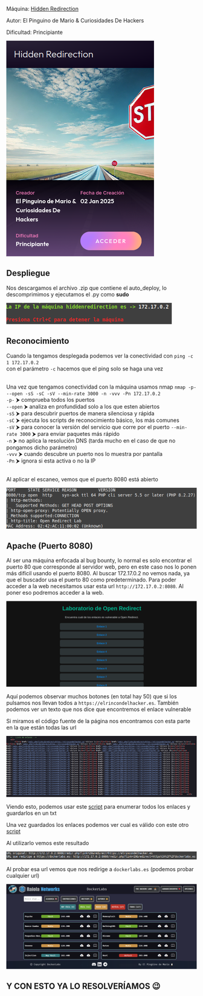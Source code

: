 Máquina: [Hidden Redirection](https://bugbountylabs.com/)

Autor: El Pinguino de Mario & Curiosidades De Hackers

Dificultad: Principiante

![image](images/HiddenRedirection.png)

## Despliegue

Nos descargamos el archivo .zip que contiene el auto_deploy, lo descomprimimos y ejecutamos el .py como **sudo**

![image](images/despliegue.png)


## Reconocimiento

Cuando la tengamos desplegada podemos ver la conectividad con ```ping -c 1 172.17.0.2``` 
<br>
con el parámetro `-c` hacemos que el ping solo se haga una vez<br>
<br>


Una vez que tengamos conectividad con la máquina usamos nmap ```nmap -p- --open -sS -sC -sV --min-rate 3000 -n -vvv -Pn 172.17.0.2``` <br>
`-p-` ⮞ comprueba todos los puertos <br>
`--open` ⮞ analiza en profundidad solo a los que esten abiertos <br>
`-sS` ⮞ para descubrir puertos de manera silenciosa y rápida <br> 
`-sC` ⮞ ejecuta los scripts de reconocimiento básico, los más comunes <br> 
`-sV` ⮞ para conocer la versión del servicio que corre por el puerto
`--min-rate 3000` ⮞ para enviar paquetes más rápido <br> 
`-n` ⮞ no aplica la resolución DNS (tarda mucho en el caso de que no pongamos dicho parámetro)<br> 
`-vvv` ⮞ cuando descubre un puerto nos lo muestra por pantalla <br> 
`-Pn` ⮞ ignora si esta activa o no la IP<br> 
<br>

Al aplicar el escaneo, vemos que el puerto 8080 está abierto
<br>

![image](images/nmap.png)
<br>

## Apache (Puerto 8080)

Al ser una máquina enfocada al bug bounty, lo normal es solo encontrar el puerto 80 que corresponde al servidor web, pero en este caso nos lo ponen más difícil usando el puerto 8080. Al buscar 172.17.0.2 no vemos nada, ya que el buscador usa el puerto 80 como predeterminado. Para poder acceder a la web necesitamos usar esta url `http://172.17.0.2:8080`. Al poner eso podremos acceder a la web.

![image](images/inicio.png)


Aquí podemos observar muchos botones (en total hay 50) que si los pulsamos nos llevan todos a `https://elrincondelhacker.es`. También podemos ver un texto que nos dice que encontremos el enlace vulnerable


Si miramos el código fuente de la página nos encontramos con esta parte en la que están todas las url

![image](images/codigo_fuente.png)


Viendo esto, podemos usar este [script](https://github.com/Santitub/Bountyscripts/blob/main/lista.py) para enumerar todos los enlaces y guardarlos en un txt

Una vez guardados los enlaces podemos ver cual es válido con este otro [script](https://github.com/Santitub/Bountyscripts/blob/main/links.py)

Al utilizarlo vemos este resultado

![image](images/resultado.png)

Al probar esa url vemos que nos redirige a `dockerlabs.es` (podemos probar cualquier url)


![image](images/dockerlabs.png)


## Y CON ESTO YA LO RESOLVERÍAMOS 😉
